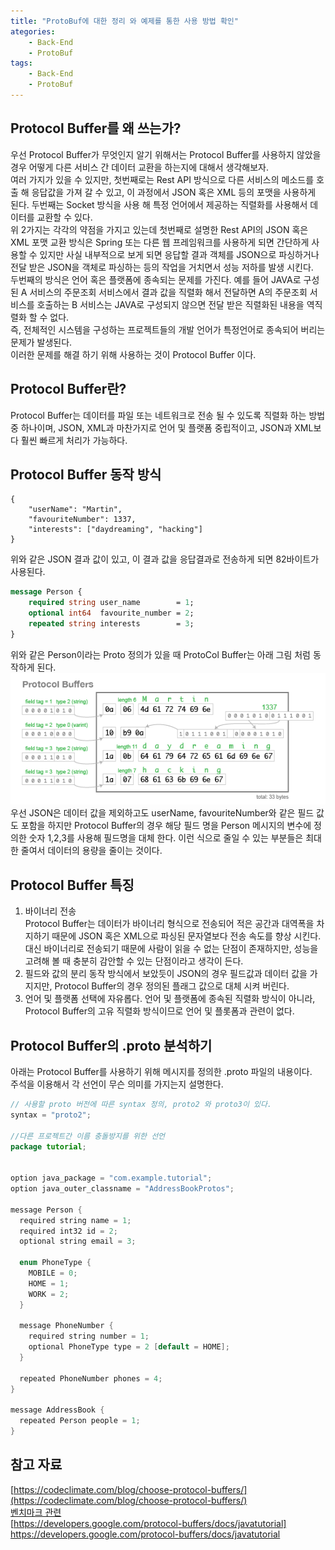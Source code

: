```yaml
---
title: "ProtoBuf에 대한 정리 와 예제를 통한 사용 방법 확인"
ategories: 
    - Back-End
    - ProtoBuf
tags: 
    - Back-End
    - ProtoBuf
---
```


## Protocol Buffer를 왜 쓰는가?
우선 Protocol Buffer가 무엇인지 알기 위해서는 Protocol Buffer를 사용하지 않았을 경우 어떻게 다른 서비스 간 데이터 교환을 하는지에 대해서 생각해보자.    
여러 가지가 있을 수 있지만, 첫번째로는 Rest API 방식으로 다른 서비스의 메소드를 호출 해 응답값을 가져 갈 수 있고, 이 과정에서 JSON 혹은 XML 등의 포맷을 사용하게 된다. 두번째는 Socket 방식을 사용 해 특정 언어에서 제공하는 직렬화를 사용해서 데이터를 교환할 수 있다.    
위 2가지는 각각의 약점을 가지고 있는데 첫번째로 설명한 Rest API의 JSON 혹은 XML 포맷 교환 방식은 Spring 또는 다른 웹 프레임워크를 사용하게 되면 간단하게 사용할 수 있지만 사실 내부적으로 보게 되면 응답할 결과 객체를 JSON으로 파싱하거나 전달 받은 JSON을 객체로 파싱하는 등의 작업을 거치면서 성능 저하를 발생 시킨다.      
두번째의 방식은 언어 혹은 플랫폼에 종속되는 문제를 가진다. 예를 들어 JAVA로 구성 된 A 서비스의 주문조회 서비스에서 결과 값을 직렬화 해서 전달하면 A의 주문조회 서비스를 호출하는 B 서비스는 JAVA로 구성되지 않으면 전달 받은 직렬화된 내용을 역직렬화 할 수 없다.      
즉, 전체적인 시스템을 구성하는 프로젝트들의 개발 언어가 특정언어로 종속되어 버리는 문제가 발생된다.     
이러한 문제를 해결 하기 위해 사용하는 것이 Protocol Buffer 이다. 

## Protocol Buffer란?
Protocol Buffer는 데이터를 파일 또는 네트워크로 전송 될 수 있도록 직렬화 하는 방법 중 하나이며, JSON, XML과 마찬가지로 언어 및 플랫폼 중립적이고, JSON과 XML보다 훨씬 빠르게 처리가 가능하다. 

## Protocol Buffer 동작 방식
```text
{
    "userName": "Martin",
    "favouriteNumber": 1337,
    "interests": ["daydreaming", "hacking"]
}
```
위와 같은 JSON 결과 값이 있고, 이 결과 값을 응답결과로 전송하게 되면 82바이트가 사용된다.    
```proto
message Person {
    required string user_name        = 1;
    optional int64  favourite_number = 2;
    repeated string interests        = 3;
}
```
위와 같은 Person이라는 Proto 정의가 있을 때 ProtoCol Buffer는 아래 그림 처럼 동작하게 된다. 
![protoImg1](/assets/images/backend/protobuf/protobuf_small.png)    
우선 JSON은 데이터 값을 제외하고도 userName, favouriteNumber와 같은 필드 값도 포함을 하지만 Protocol Buffer의 경우 해당 필드 명을 Person 메시지의 변수에 정의한 숫자 1,2,3를 사용해 필드명을 대체 한다. 이런 식으로 줄일 수 있는 부분들은 최대한 줄여서 데이터의 용량을 줄이는 것이다.

## Protocol Buffer 특징
1. 바이너리 전송   
Protocol Buffer는 데이터가 바이너리 형식으로 전송되어 적은 공간과 대역폭을 차지하기 때문에 JSON 혹은 XML으로 파싱된 문자열보다 전송 속도를 향상 시킨다.
대신 바이너리로 전송되기 때문에 사람이 읽을 수 없는 단점이 존재하지만, 성능을 고려해 볼 때 충분히 감안할 수 있는 단점이라고 생각이 든다. 
2. 필드와 값의 분리
동작 방식에서 보았듯이 JSON의 경우 필드값과 데이터 값을 가지지만, Protocol Buffer의 경우 정의된 플래그 값으로 대체 시켜 버린다.  
3. 언어 및 플랫폼 선택에 자유롭다. 
언어 및 플랫폼에 종속된 직렬화 방식이 아니라, Protocol Buffer의 고유 직렬화 방식이므로 언어 및 플롯폼과 관련이 없다. 


## Protocol Buffer의 .proto 분석하기
아래는 Protocol Buffer를 사용하기 위해 메시지를 정의한 .proto 파일의 내용이다.     
주석을 이용해서 각 선언이 무슨 의미를 가지는지 설명한다.     
```java
// 사용할 proto 버전에 따른 syntax 정의, proto2 와 proto3이 있다. 
syntax = "proto2";

//다른 프로젝트간 이름 충돌방지를 위한 선언
package tutorial;


option java_package = "com.example.tutorial";
option java_outer_classname = "AddressBookProtos";

message Person {
  required string name = 1;
  required int32 id = 2;
  optional string email = 3;

  enum PhoneType {
    MOBILE = 0;
    HOME = 1;
    WORK = 2;
  }

  message PhoneNumber {
    required string number = 1;
    optional PhoneType type = 2 [default = HOME];
  }

  repeated PhoneNumber phones = 4;
}

message AddressBook {
  repeated Person people = 1;
}
```



## 참고 자료
[https://codeclimate.com/blog/choose-protocol-buffers/](https://codeclimate.com/blog/choose-protocol-buffers/)   
[벤치마크 관련](https://blog.usejournal.com/what-the-hell-is-protobuf-4aff084c5db4)     
[https://developers.google.com/protocol-buffers/docs/javatutorial] https://developers.google.com/protocol-buffers/docs/javatutorial